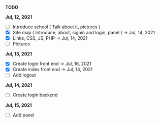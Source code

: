 **TODO**

**Jul, 12, 2021**
- [ ] Introduce school ( Talk about it, pictures )
- [x] Site map ( Introduce, about, signin and login, panel ) -> Jul, 14, 2021
- [x] Links, CSS, JS, PHP -> Jul, 14, 2021
- [ ] Pictures

**Jul, 13, 2021**
- [x] Create login front end -> Jul, 16, 2021
- [x] Create index front end -> Jul, 14, 2021
- [ ] Add logout

**Jul, 14, 2021**
- [ ] Create login backend

**Jul, 15, 2021**
- [ ] Add panel